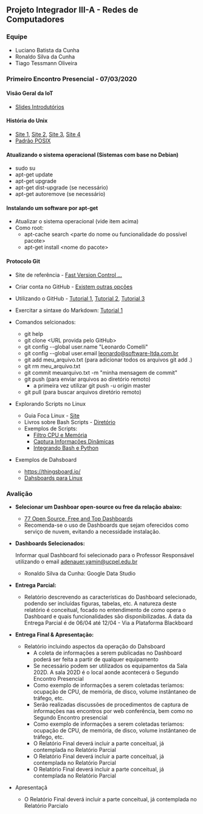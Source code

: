 ## Projeto Integrador III-A - Redes de Computadores

### Equipe

  * Luciano Batista da Cunha
  * Ronaldo Silva da Cunha
  * Tiago Tessmann Oliveira
  
### Primeiro Encontro Presencial - 07/03/2020

#### Visão Geral da IoT
  * [Slides Introdutórios](http://olaria.ucpel.edu.br/materiais/lib/exe/fetch.php?media=iot_visao_geral.pdf)

#### História do Unix
* [Site 1](https://www.levenez.com/unix/), [Site 2](https://en.wikipedia.org/wiki/Timeline_of_operating_systems), [Site 3](https://lcomlinux.wordpress.com/a-historia-do-linux/), [Site 4](https://distrowatch.com/)
* [Padrão POSIX](https://pt.wikipedia.org/wiki/POSIX)

#### Atualizando o sistema operacional (Sistemas com base no Debian)
* sudo su
* apt-get update
* apt-get upgrade
* apt-get dist-upgrade (se necessário)
* apt-get autoremove (se necessário)

#### Instalando um software por apt-get
* Atualizar o sistema operacional (vide item acima)
* Como root:
  * apt-cache search \<parte do nome ou funcionalidade do possível pacote\>
  * apt-get install \<nome do pacote\>

#### Protocolo Git
  * Site de referência - [Fast Version Control ...](https://git-scm.com/)
  * Criar conta no GitHub - [Existem outras opções](https://pt.wikiversity.org/wiki/Github_x_Gitlab_x_Bitbucket)
  * Utilizando o GitHub - [Tutorial 1](https://rogerdudler.github.io/git-guide/index.pt_BR.html), [Tutorial 2](https://www.hostinger.com.br/tutoriais/comandos-basicos-de-git/), [Tutorial 3](https://gist.github.com/leocomelli/2545add34e4fec21ec16)
  * Exercitar a sintaxe do Markdown: [Tutorial 1](https://docs.pipz.com/central-de-ajuda/learning-center/guia-basico-de-markdown)

  * Comandos selcionados:
    * git help
    * git clone \<URL provida pelo GitHub\>
    * git config --global user.name "Leonardo Comelli"
    * git config --global user.email leonardo@software-ltda.com.br
    * git add meu_arquivo.txt (para adicionar todos os arquivos git add .)
    * git rm meu_arquivo.txt
    * git commit meuarquivo.txt -m "minha mensagem de commit"
    * git push (para enviar arquivos ao diretório remoto)
      * a primeira vez utilizar git push -u origin master
    * git pull (para buscar arquivos diretório remoto)

  * Explorando Scripts no Linux
    * Guia Foca Linux - [Site](https://guiafoca.org/)
    * Livros sobre Bash Scripts - [Diretório](https://drive.google.com/open?id=0B2INSZz1E5TlVWdkVFM0OUxKXzA)
    * Exemplos de Scripts:
      * [Filtro CPU e Memória](http://olaria.ucpel.edu.br/materiais/doku.php?id=script-filtro-informacoes)
      * [Captura Informações Dinâmicas](http://olaria.ucpel.edu.br/materiais/lib/exe/fetch.php?media=script-cpu-dinamico.sh.zip)
      * [Integrando Bash e Python](http://olaria.ucpel.edu.br/materiais/doku.php?id=integrando-bash-python)

  * Exemplos de Dahsboard
    * https://thingsboard.io/
    * [Dahsboards para Linux](https://homelaber.com.br/linux-dashboards-ferramentas-simples-para-monitorar-o-seu-servidor-linux/)
    
 ### Avalição
 
  * **Selecionar um Dashboar open-source ou free da relação abaixo:**
      * [77 Open Source, Free and Top Dashboards](https://www.predictiveanalyticstoday.com/open-source-dashboard-software/)
      * Recomenda-se o uso de Dashboards que sejam oferecidos como serviço de nuvem, evitando a necessidade instalação.
      
  * **Dashboards Selecionados:**
    
    Informar qual Dashboard foi selecionado para o Professor Responsável utilizando o email adenauer.yamin@ucpel.edu.br
    
    * Ronaldo Silva da Cunha: Google Data Studio
    
 
  * **Entrega Parcial:**
    * Relatório descrevendo as características do Dashboard selecionado, podendo ser incluídas figuras, tabelas, etc. A natureza deste relatório é conceitual, focado no entendimento de como opera o Dashboard e quais funcionalidades são disponibilizadas.
    A data da Entrega Parcial é de 06/04 até 12/04 - Via a Plataforma Blackboard
    
  * **Entrega Final & Apresentação:**
    * Relatório incluindo aspectos da operação do Dahsboard 
      * A coleta de informações a serem publicadas no Dashboard poderá ser feita a partir de qualquer equipamento
      * Se necessário podem ser utilizados os equipamentos da Sala 202D. A sala 202D é o local aonde acontecerá o Segundo Encontro Presencial
      * Como exemplo de informações a serem coletadas teríamos: ocupação de CPU, de memória, de disco, volume instântaneo de tráfego, etc.
      * Serão realizadas discussões de procedimentos de captura de informações nas encontros por web conferência, bem como no Segundo Encontro presencial
      * Como exemplo de informações a serem coletadas teríamos: ocupação de CPU, de memória, de disco, volume instântaneo de tráfego, etc.
      * O Relatório Final deverá incluir a parte conceitual, já contemplada no Relatório Parcial
      * O Relatório Final deverá incluir a parte conceitual, já contemplada no Relatório Parcial
      * O Relatório Final deverá incluir a parte conceitual, já contemplada no Relatório Parcial
   * Apresentaçã
      * O Relatório Final deverá incluir a parte conceitual, já contemplada no Relatório Parcialo 
